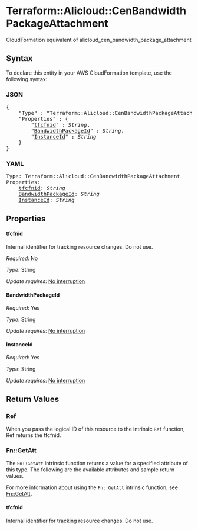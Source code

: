 # Terraform::Alicloud::CenBandwidthPackageAttachment

CloudFormation equivalent of alicloud_cen_bandwidth_package_attachment

## Syntax

To declare this entity in your AWS CloudFormation template, use the following syntax:

### JSON

<pre>
{
    "Type" : "Terraform::Alicloud::CenBandwidthPackageAttachment",
    "Properties" : {
        "<a href="#tfcfnid" title="tfcfnid">tfcfnid</a>" : <i>String</i>,
        "<a href="#bandwidthpackageid" title="BandwidthPackageId">BandwidthPackageId</a>" : <i>String</i>,
        "<a href="#instanceid" title="InstanceId">InstanceId</a>" : <i>String</i>
    }
}
</pre>

### YAML

<pre>
Type: Terraform::Alicloud::CenBandwidthPackageAttachment
Properties:
    <a href="#tfcfnid" title="tfcfnid">tfcfnid</a>: <i>String</i>
    <a href="#bandwidthpackageid" title="BandwidthPackageId">BandwidthPackageId</a>: <i>String</i>
    <a href="#instanceid" title="InstanceId">InstanceId</a>: <i>String</i>
</pre>

## Properties

#### tfcfnid

Internal identifier for tracking resource changes. Do not use.

_Required_: No

_Type_: String

_Update requires_: [No interruption](https://docs.aws.amazon.com/AWSCloudFormation/latest/UserGuide/using-cfn-updating-stacks-update-behaviors.html#update-no-interrupt)

#### BandwidthPackageId

_Required_: Yes

_Type_: String

_Update requires_: [No interruption](https://docs.aws.amazon.com/AWSCloudFormation/latest/UserGuide/using-cfn-updating-stacks-update-behaviors.html#update-no-interrupt)

#### InstanceId

_Required_: Yes

_Type_: String

_Update requires_: [No interruption](https://docs.aws.amazon.com/AWSCloudFormation/latest/UserGuide/using-cfn-updating-stacks-update-behaviors.html#update-no-interrupt)

## Return Values

### Ref

When you pass the logical ID of this resource to the intrinsic `Ref` function, Ref returns the tfcfnid.

### Fn::GetAtt

The `Fn::GetAtt` intrinsic function returns a value for a specified attribute of this type. The following are the available attributes and sample return values.

For more information about using the `Fn::GetAtt` intrinsic function, see [Fn::GetAtt](https://docs.aws.amazon.com/AWSCloudFormation/latest/UserGuide/intrinsic-function-reference-getatt.html).

#### tfcfnid

Internal identifier for tracking resource changes. Do not use.


